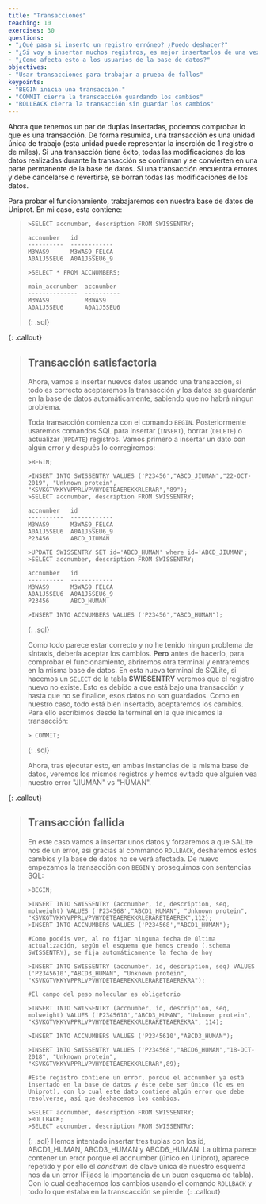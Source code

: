 ```yaml
---
title: "Transacciones"
teaching: 10
exercises: 30
questions:
- "¿Qué pasa si inserto un registro erróneo? ¿Puedo deshacer?"
- "¿Si voy a insertar muchos registros, es mejor insertarlos de una vez (1 transaccion)?"
- "¿Como afecta esto a los usuarios de la base de datos?"
objectives:
- "Usar transacciones para trabajar a prueba de fallos"
keypoints:
- "BEGIN inicia una transacción."
- "COMMIT cierra la transcacción guardando los cambios"
- "ROLLBACK cierra la transacción sin guardar los cambios"
---
```


Ahora que tenemos un par de duplas insertadas, podemos comprobar lo que es una transacción. De forma resumida, una transacción es una unidad única de trabajo (esta unidad puede representar la inserción de 1 registro o de miles). Si una transacción tiene éxito, todas las modificaciones de los datos realizadas durante la transacción se confirman y se convierten en una parte permanente de la base de datos. Si una transacción encuentra errores y debe cancelarse o revertirse, se borran todas las modificaciones de los datos.

Para probar el funcionamiento, trabajaremos con nuestra base de datos de Uniprot. En mi caso, esta contiene:
> ~~~
> >SELECT accnumber, description FROM SWISSENTRY;
>
>accnumber   id          
>----------  ------------
>M3WAS9      M3WAS9_FELCA
>A0A1J5SEU6  A0A1J5SEU6_9
>
> >SELECT * FROM ACCNUMBERS;
>
>main_accnumber  accnumber 
>--------------  ----------
>M3WAS9          M3WAS9    
>A0A1J5SEU6      A0A1J5SEU6
>
> ~~~
> {: .sql}
>
>
>

{: .callout}


> ## Transacción satisfactoria 
>
>Ahora, vamos a insertar nuevos datos usando una transacción, si todo es correcto aceptaremos la transacción y los datos se guardarán en la base de datos automáticamente, sabiendo que no habrá ningun problema.
>
> Toda transacción comienza con el comando `BEGIN`. Posteriormente usaremos comandos SQL para insertar (`INSERT`), borrar (`DELETE`) o actualizar (`UPDATE`) registros.
> Vamos primero a insertar un dato con algún error y después lo corregiremos:
> ~~~
> >BEGIN;
>
> >INSERT INTO SWISSENTRY VALUES ('P23456',"ABCD_JIUMAN","22-OCT-2019", "Unknown protein", "KSVKGTVKKYVPPRLVPVHYDETEAEREKKRLERAR","89");
> >SELECT accnumber, description FROM SWISSENTRY;
>
>accnumber   id          
>----------  ------------
>M3WAS9      M3WAS9_FELCA
>A0A1J5SEU6  A0A1J5SEU6_9
>P23456      ABCD_JIUMAN
> 
> >UPDATE SWISSENTRY SET id='ABCD_HUMAN' where id='ABCD_JIUMAN';
> >SELECT accnumber, description FROM SWISSENTRY;
>
>accnumber   id          
>----------  ------------
>M3WAS9      M3WAS9_FELCA
>A0A1J5SEU6  A0A1J5SEU6_9
>P23456      ABCD_HUMAN 
>
> >INSERT INTO ACCNUMBERS VALUES ('P23456',"ABCD_HUMAN");
>
> ~~~
>{: .sql}
>
> Como todo parece estar correcto y no he tenido ningun problema de síntaxis, debería aceptar los cambios. **Pero** antes de hacerlo, para comprobar el funcionamiento, abriremos otra terminal y entraremos en la misma base de datos. En esta nueva terminal de SQLite, si hacemos un `SELECT` de la tabla **SWISSENTRY** veremos que el registro nuevo no existe. Esto es debido a que está bajo una transacción y hasta que no se finalice, esos datos no son guardados. Como en nuestro caso, todo está bien insertado, aceptaremos los cambios. Para ello escribimos desde la terminal en la que inicamos la transacción:
>
> ~~~
> > COMMIT;
> ~~~
>{: .sql}
>
> Ahora, tras ejecutar esto, en ambas instancias de la misma base de datos, veremos los mismos registros y hemos evitado que alguien vea nuestro error "JIUMAN" vs "HUMAN".
>
{: .callout}


> ## Transacción fallida 
>  
> En este caso vamos a insertar unos datos y forzaremos a que SALite nos de un error, asi gracias al commando `ROLLBACK`, desharemos estos cambios y la base de datos no se verá afectada. De nuevo empezamos la transacción con `BEGIN` y proseguimos con sentencias SQL:
> ~~~
> >BEGIN;
> 
> >INSERT INTO SWISSENTRY (accnumber, id, description, seq, molweight) VALUES ('P234568',"ABCD1_HUMAN", "Unknown protein", "KSVKGTVKKYVPPRLVPVHYDETEAEREKKRLERARETEAEREK",112);
> >INSERT INTO ACCNUMBERS VALUES ('P234568',"ABCD1_HUMAN");
>
> #Como podéis ver, al no fijar ninguna fecha de última actualización, según el esquema que hemos creado (.schema SWISSENTRY), se fija automáticamente la fecha de hoy
>
> >INSERT INTO SWISSENTRY (accnumber, id, description, seq) VALUES ('P2345610',"ABCD3_HUMAN", "Unknown protein", "KSVKGTVKKYVPPRLVPVHYDETEAEREKKRLERARETEAEREKRA");
>
> #El campo del peso molecular es obligatorio
>
> >INSERT INTO SWISSENTRY (accnumber, id, description, seq, molweight) VALUES ('P2345610',"ABCD3_HUMAN", "Unknown protein", "KSVKGTVKKYVPPRLVPVHYDETEAEREKKRLERARETEAEREKRA", 114);
>
> >INSERT INTO ACCNUMBERS VALUES ('P2345610',"ABCD3_HUMAN");
>
> >INSERT INTO SWISSENTRY VALUES ('P234568',"ABCD6_HUMAN","18-OCT-2018", "Unknown protein", "KSVKGTVKKYVPPRLVPVHYDETEAEREKKRLERAR",89);
>
>#Este registro contiene un error, porque el accnumber ya está insertado en la base de datos y éste debe ser único (lo es en Uniprot), con lo cual este dato contiene algún error que debe resolverse, así que deshacemos los cambios.
>
> >SELECT accnumber, description FROM SWISSENTRY;
> >ROLLBACK;
> >SELECT accnumber, description FROM SWISSENTRY;
> ~~~
>{: .sql}
> Hemos intentado insertar tres tuplas con los id, ABCD1_HUMAN, ABCD3_HUMAN y ABCD6_HUMAN. La última parece contener un error porque el accnumber (único en Uniprot), aparece repetido y por ello el *constrain* de clave única de nuestro esquema nos da un error (Fijaos la importancia de un buen esquema de tabla). Con lo cual deshacemos los cambios usando el comando `ROLLBACK` y todo lo que estaba en la transcacción se pierde.
{: .callout}
